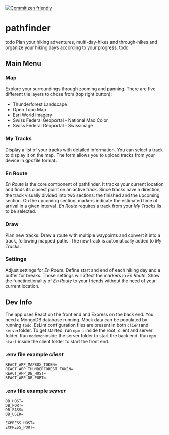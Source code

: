 [![Commitizen friendly](https://img.shields.io/badge/commitizen-friendly-brightgreen.svg)](http://commitizen.github.io/cz-cli/)

# pathfinder

todo
Plan your hiking adventures, multi-day-hikes and through-hikes and organize your hiking days according to your progress.
todo

## Main Menu

### Map
Explore your surroundings through zooming and panning. There are five different tile layers to chose from (top right button):
- Thunderforest Landscape
- Open Topo Map
- Esri World Imagery
- Swiss Federal Geoportal - National Mao Color
- Swiss Federal Geoportal - Swissimage

### My Tracks
Display a list of your tracks with detailed information. You can select a track to display it on the map. The form allows you to upload tracks from your device in gpx file format.

### En Route
*En Route* is the core component of pathfinder. It tracks your current location and finds its closest point on an active track. Since tracks have a direction, the track visually divided into two sections: the finished and the upcoming section. On the upcoming section, markers indicate the estimated time of arrival in a given interval.
*En Route* requires a track from your *My Tracks* lis to be selected.

### Draw
Plan new tracks. Draw a route with multiple waypoints and convert it into a track, following mapped paths. The new track is automatically added to *My Tracks*.

### Settings
Adjust settings for *En Route*. Define start and end of each hiking day and a buffer for breaks. Those settings will affect the markers in *En Route*.
Show the functinctionality of *En Route* to your friends without the need of your current location.

## Dev Info

The app uses React on the front end and Express on the back end. You need a MongoDB database running. Mock data can be populated by running `todo`. EsLint configuration files are present in both `client`and `server`folder.
To get started, run `npm i` inside the root, client and server folder. Run `nodemon`inside the server folder to start the back end. Run `npm start` inside the client folder to start the front end.

### .env file example *client*

```
REACT_APP_MAPBOX_TOKEN=
REACT_APP_THUNDERFOREST_TOKEN=
REACT_APP_DB_HOST=
REACT_APP_DB_PORT=
```

### .env file example *server*

```
DB_HOST=
DB_PORT=
DB_PASS=
DB_USER=

EXPRESS_HOST=
EXPRESS_PORT=

```